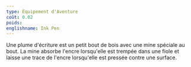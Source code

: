 ```yaml
---
type: Équipement d'Aventure
coût: 0.02
poids: 
englishname: Ink Pen
---
```

Une plume d'écriture est un petit bout de bois avec une mine spéciale au bout. La mine absorbe l'encre lorsqu'elle est trempée dans une fiole et laisse une trace de l'encre lorsqu'elle est pressée contre une surface.